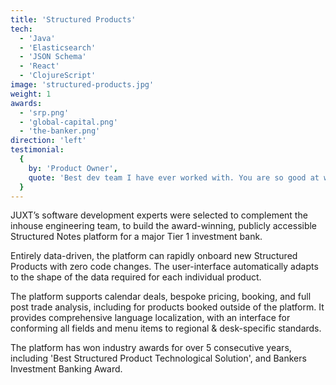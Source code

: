 ```yaml
---
title: 'Structured Products'
tech:
  - 'Java'
  - 'Elasticsearch'
  - 'JSON Schema'
  - 'React'
  - 'ClojureScript'
image: 'structured-products.jpg'
weight: 1
awards:
  - 'srp.png'
  - 'global-capital.png'
  - 'the-banker.png'
direction: 'left'
testimonial:
  {
    by: 'Product Owner',
    quote: 'Best dev team I have ever worked with. You are so good at what you do and you made my job easy.'
  }
---
```


JUXT’s software development experts were selected to complement the inhouse engineering team, to build the award-winning, publicly accessible Structured Notes platform for a major Tier 1 investment bank.

Entirely data-driven, the platform can rapidly onboard new Structured Products with zero code changes. The user-interface automatically adapts to the shape of the data required for each individual product.

The platform supports calendar deals, bespoke pricing, booking, and full post trade analysis, including for products booked outside of the platform. It provides comprehensive language localization, with an interface for conforming all fields and menu items to regional & desk-specific standards.

The platform has won industry awards for over 5 consecutive years, including 'Best Structured Product Technological Solution', and Bankers Investment Banking Award.
